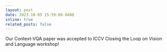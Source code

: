 ```yaml
---
layout: post
date: 2023-10-05 15:59:00-0400
inline: true
related_posts: false
---
```


Our Context-VQA paper was accepted to ICCV Closing the Loop on Vision and Language workshop!
